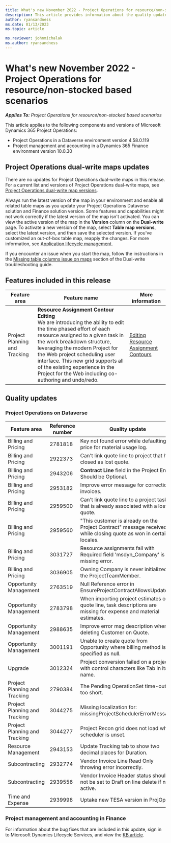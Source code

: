 ```yaml
---
title: What's new November 2022 - Project Operations for resource/non-stocked based scenarios
description: This article provides information about the quality updates that are available in the November 2022 release of Microsoft Dynamics 365 Project Operations for resource/non-stocked based scenarios.
author: ryansandness
ms.date: 01/13/2023
ms.topic: article

ms.reviewer: johnmichalak 
ms.author: ryansandness
---
```


# What's new November 2022 - Project Operations for resource/non-stocked based scenarios

_**Applies To:** Project Operations for resource/non-stocked based scenarios_

This article applies to the following components and versions of Microsoft Dynamics 365 Project Operations:

- Project Operations in a Dataverse environment version 4.58.0.119
- Project management and accounting in a Dynamics 365 Finance environment version 10.0.30

## Project Operations dual-write maps updates

There are no updates for Project Operations dual-write maps in this release. For a current list and versions of Project Operations dual-write maps, see [Project Operations dual-write map versions](../environment/resource-dual-write-maps.md).

Always run the latest version of the map in your environment and enable all related table maps as you update your Project Operations Dataverse solution and Finance solution version. Some features and capabilities might not work correctly if the latest version of the map isn't activated. You can view the active version of the map in the **Version** column on the **Dual-write** page. To activate a new version of the map, select **Table map versions**, select the latest version, and then save the selected version. If you've customized an out-of-box table map, reapply the changes. For more information, see [Application lifecycle management](/dynamics365/fin-ops-core/dev-itpro/data-entities/dual-write/app-lifecycle-management).

If you encounter an issue when you start the map, follow the instructions in the [Missing table columns issue on maps](/dynamics365/fin-ops-core/dev-itpro/data-entities/dual-write/dual-write-troubleshooting-finops-upgrades#missing-table-columns-issue-on-maps) section of the Dual-write troubleshooting guide.

## Features included in this release

| Feature area | Feature name | More information |
| --- | --- | --- |
| Project Planning and Tracking | **Resource Assignment Contour Editing**<br> We are introducing the ability to edit the time phased effort of each resource assigned to a given task in the work breakdown structure, leveraging the modern Project for the Web project scheduling user interface. This new grid supports all of the existing experience in the Project for the Web including co-authoring and undo/redo.| [Editing Resource Assignment Contours](/articles/project-management/create-assignments) |

## Quality updates

### Project Operations on Dataverse

| Feature area | Reference number | Quality update |
| --- | --- | --- |
| Billing and Pricing | 2781818 | Key not found error while defaulting price for material usage log. |
| Billing and Pricing | 2922373 | Can't link quote line to project that has closed as lost quote. |
| Billing and Pricing | 2943206 | **Contract Line** field in the Project Entity Should be Optional. |
| Billing and Pricing | 2953182 | Improve error message for correction invoices.|
| Billing and Pricing | 2959500 | Can't link quote line to a project task that is already associated with a lost quote.|
| Billing and Pricing | 2959560 | "This customer is already on the Project Contract" message received while closing quote as won in certain locales. |
| Billing and Pricing | 3031727 | Resource assignments fail with Required field 'msdyn_Company' is missing error. |
| Billing and Pricing | 3036905 | Owning Company is never initialized on the ProjectTeamMember. |
| Opportunity Management | 2763519 | Null Reference error in EnsureProjectContractAllowsUpdates. |
| Opportunity Management | 2783798 | When importing project estimates on quote line, task descriptions are missing for expense and material estimates.|
| Opportunity Management | 2988635 | Improve error msg description when deleting Customer on Quote. |
| Opportunity Management | 3001191 | Unable to create quote from Opportunity where billing method is specified as null. |
| Upgrade | 3012324 | Project conversion failed on a project with control characters like Tab in its name. |
| Project Planning and Tracking | 2790384 | The Pending OperationSet time-out is too short. |
| Project Planning and Tracking | 3044275 | Missing localization for: missingProjectSchedulerErrorMessage. |
| Project Planning and Tracking | 3044277 | Project Recon grid does not load when scheduler is unset.|
| Resource Management | 2943153 | Update Tracking tab to show two decimal places for Duration.|
| Subcontracting | 2932774 | Vendor Invoice Line Read Only throwing error incorrectly. |
| Subcontracting | 2939556 | Vendor Invoice Header status should not be set to Draft on line delete if not active. |
| Time and Expense | 2939998 | Uptake new TESA version in ProjOps. |


### Project management and accounting in Finance

For information about the bug fixes that are included in this update, sign in to Microsoft Dynamics Lifecycle Services, and view the [KB article](https://fix.lcs.dynamics.com/Issue/Details?bugId=745468).
